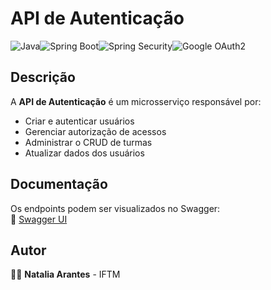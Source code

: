 # API de Autenticação
![Java](https://img.shields.io/badge/Java-ED8B00?style=for-the-badge&logo=openjdk&logoColor=white)![Spring Boot](https://img.shields.io/badge/Spring%20Boot-6DB33F?style=for-the-badge&logo=spring&logoColor=white)![Spring Security](https://img.shields.io/badge/Spring%20Security-6DB33F?style=for-the-badge&logo=springsecurity&logoColor=white)![Google OAuth2](https://img.shields.io/badge/Google%20OAuth2-4285F4?style=for-the-badge&logo=google&logoColor=white)

## Descrição
A **API de Autenticação** é um microsserviço responsável por:
- Criar e autenticar usuários
- Gerenciar autorização de acessos
- Administrar o CRUD de turmas
- Atualizar dados dos usuários

## Documentação
Os endpoints podem ser visualizados no Swagger:  
🔗 [Swagger UI](http://localhost:8083/swagger-ui.html)

## Autor
👩‍💻 **Natalia Arantes** - IFTM  
